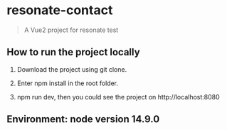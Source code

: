 # resonate-contact

> A Vue2 project for resonate test

## How to run the project locally

1. Download the project using git clone.

2. Enter npm install in the root folder.

3. npm run dev, then you could see the project on http://localhost:8080

## Environment: node version 14.9.0
